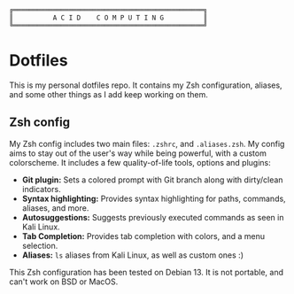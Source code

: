 ```
╔════════════════════════════════════════════════╗
║          A C I D    C O M P U T I N G          ║
╚════════════════════════════════════════════════╝
```
# Dotfiles
This is my personal dotfiles repo. It contains my Zsh configuration, aliases, and some other things as I add keep working on them.

## Zsh config
My Zsh config includes two main files: `.zshrc`, and `.aliases.zsh`. 
My config aims to stay out of the user's way while being powerful, with a custom colorscheme. It includes a few quality-of-life tools, options and plugins:
 
- **Git plugin:** Sets a colored prompt with Git branch along with dirty/clean indicators.
- **Syntax highlighting:** Provides syntax highlighting for paths, commands, aliases, and more.
- **Autosuggestions:** Suggests previously executed commands as seen in Kali Linux.
- **Tab Completion:** Provides tab completion with colors, and a menu selection.
- **Aliases:** `ls` aliases from Kali Linux, as well as custom ones :) 

This Zsh configuration has been tested on Debian 13. It is not portable, and can't work on BSD or MacOS.

